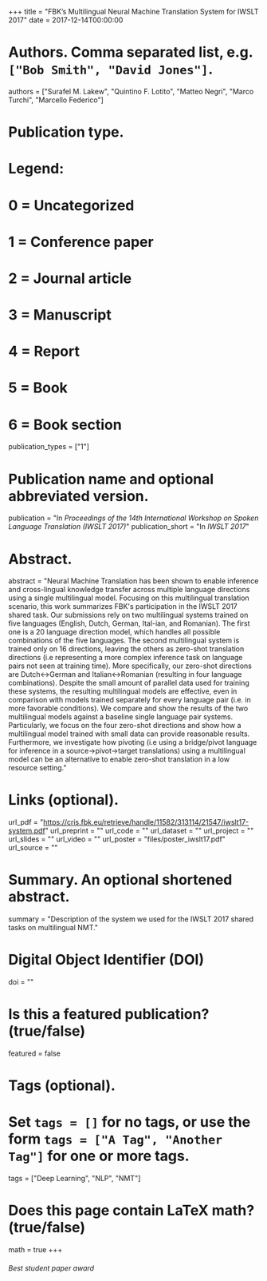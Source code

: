 +++
title = "FBK’s Multilingual Neural Machine Translation System for IWSLT 2017"
date = 2017-12-14T00:00:00

# Authors. Comma separated list, e.g. `["Bob Smith", "David Jones"]`.
authors = ["Surafel M. Lakew", "Quintino F. Lotito", "Matteo Negri", "Marco Turchi", "Marcello Federico"]

# Publication type.
# Legend:
# 0 = Uncategorized
# 1 = Conference paper
# 2 = Journal article
# 3 = Manuscript
# 4 = Report
# 5 = Book
# 6 = Book section
publication_types = ["1"]

# Publication name and optional abbreviated version.
publication = "In *Proceedings of the 14th International Workshop on Spoken Language Translation (IWSLT 2017)*"
publication_short = "In *IWSLT 2017*"

# Abstract.
abstract = "Neural Machine Translation has been shown to enable inference and cross-lingual knowledge transfer across multiple language directions using a single multilingual model. Focusing on this multilingual translation scenario, this work summarizes FBK's participation in the IWSLT 2017 shared task. Our submissions rely on two multilingual systems trained on five languages (English, Dutch, German, Ital-ian, and Romanian). The first one is a 20 language direction model, which handles all possible combinations of the five languages. The second multilingual system is trained only on 16 directions, leaving the others as zero-shot translation directions (i.e representing a more complex inference task on language pairs not seen at training time). More specifically, our zero-shot directions are Dutch↔German and Italian↔Romanian (resulting in four language combinations). Despite the small amount of parallel data used for training these systems, the resulting multilingual models are effective, even in comparison with models trained separately for every language pair (i.e. in more favorable conditions). We compare and show the results of the two multilingual models against a baseline single language pair systems. Particularly, we focus on the four zero-shot directions and show how a multilingual model trained with small data can provide reasonable results. Furthermore, we investigate how pivoting (i.e using a bridge/pivot language for inference in a source→pivot→target translations) using a multilingual model can be an alternative to enable zero-shot translation in a low resource setting."

# Links (optional).
url_pdf = "https://cris.fbk.eu/retrieve/handle/11582/313114/21547/iwslt17-system.pdf"
url_preprint = ""
url_code = ""
url_dataset = ""
url_project = ""
url_slides = ""
url_video = ""
url_poster = "files/poster_iwslt17.pdf"
url_source = ""

# Summary. An optional shortened abstract.
summary = "Description of the system we used for the IWSLT 2017 shared tasks on multilingual NMT."

# Digital Object Identifier (DOI)
doi = ""

# Is this a featured publication? (true/false)
featured = false

# Tags (optional).
#   Set `tags = []` for no tags, or use the form `tags = ["A Tag", "Another Tag"]` for one or more tags.
tags = ["Deep Learning", "NLP", "NMT"]

# Does this page contain LaTeX math? (true/false)
math = true
+++

###### Best student paper award
